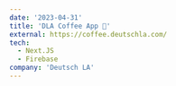 ```yaml
---
date: '2023-04-31'
title: 'DLA Coffee App 🔨'
external: https://coffee.deutschla.com/
tech:
  - Next.JS
  - Firebase
company: 'Deutsch LA'
---
```

